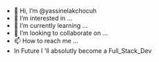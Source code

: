 - 👋 Hi, I’m @yassinelakchocuh
- 👀 I’m interested in ...
- 🌱 I’m currently learning ...
- 💞️ I’m looking to collaborate on ...
- 📫 How to reach me ...
-    In Future I 'll absolutly become a Full_Stack_Dev
<!---
yassinelakchocuh/yassinelakchocuh is a ✨ special ✨ repository because its `README.md` (this file) appears on your GitHub profile.
You can click the Preview link to take a look at your changes.
--->
